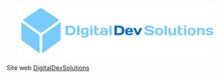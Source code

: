 <p align="center">
  <img src="https://github.com/DigitalDevSolutions/.github/blob/main/profile/logo.svg" width="450" alt="DigitalDevSolutions"/>
</p>

Site web <a href="ddsolutions.cl">DigitalDevSolutions</a>
